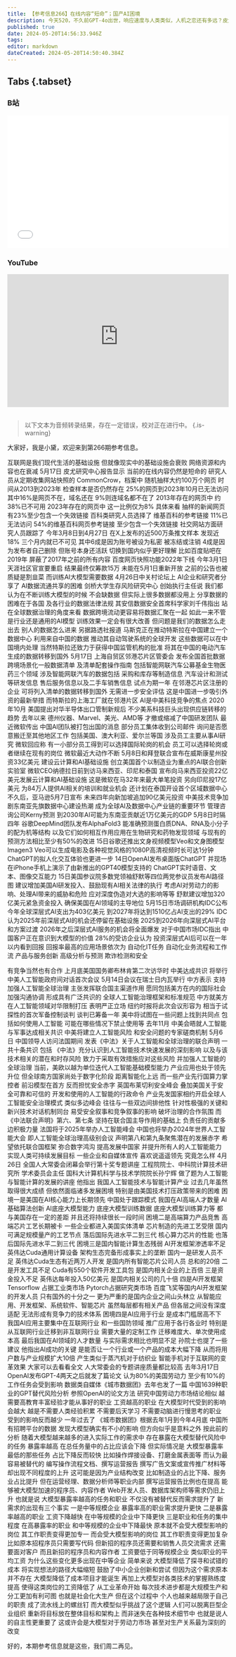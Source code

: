 ```yaml
---
title: 【参考信息266】在线内容“短命”；国产AI困境
description: 今天520，不久前GPT-4o出世，响应速度与人类类似，人机之恋还有多远？皮尤研究中心最新报告，在线内容仍然“短命”，2013年存在的网页中，约38%已不可用。微软传出“中国AI团队被打包出国”的消息；中美技术竞争加剧，东南亚掀起数据中心建设热潮，成为全球AI及数据中心产业链的重要环节。中美举行人工智能政府间对话首次会议，被形容为试探性的首次军控谈判。大模型对劳动力市场的影响，方向似乎在意料之外。
published: true
date: 2024-05-20T14:56:33.946Z
tags: 
editor: markdown
dateCreated: 2024-05-20T14:50:40.384Z
---
```


## Tabs {.tabset}
### B站
<div style="position: relative; padding: 30% 45%;">
<iframe style="position: absolute; width: 100%; height: 100%; left: 0; top: 0;" src="//player.bilibili.com/player.html?&bvid=BV1bJ4m1w7Kb&page=1&as_wide=1&high_quality=1&danmaku=1&autoplay=0" scrolling="no" border="0" frameborder="no" framespacing="0" allowfullscreen="true"></iframe>
</div>

### YouTube
<div style="position: relative; padding: 30% 45%;">
<iframe style="position: absolute; top: 0; left: 0; width: 100%; height: 100%;" src="https://www.youtube-nocookie.com/embed/YouTubeVID" title="YouTube video player" frameborder="0" allow="accelerometer; autoplay; clipboard-write; encrypted-media; gyroscope; picture-in-picture" allowfullscreen></iframe>
</div>

## 

> 以下文本为音频转录结果，存在一定错误，校对正在进行中。
{.is-warning}

大家好，我是小黛，欢迎来到第266期参考信息。

互联网是我们现代生活的基础设施
但就像现实中的基础设施会衰败
网络资源和内容也在衰减
5月17日
皮尤研究中心报告显示
当前的在线内容仍然是短命的
研究人员从定期收集网站快照的
CommonCrow，档案中
随机抽样大约100万个网页
时间从2013到2023年
检查样本是否仍然存在
25%的网页到2023年10月已无法访问
其中16%是网页不在，域名还在
9%则连域名都不在了
2013年存在的网页中
约38%已不可用
2023年存在的网页中
这一比例仅为8%
具体来看
抽样的新闻网页
有23%至少包含一个失效链接
百科类研究人员选择了
维基百科的参考链接
11%已无法访问
54%的维基百科网页参考链接
至少包含一个失效链接
社交网站方面研究人员跟踪了
今年3月8日到4月27日
在X上发布的近500万条推文样本
发现近18%
三个月内就已不可见
其中6成是因为账号被设为私密
被冻结或注销
4成是因为发布者自己删除
但账号本身还活跃
切换到国内似乎更好理解
比如百度贴吧在2019年
屏蔽了2017年之前的所有内容
百度网页快照功能2022年下线
今年3月1日天涯社区官宣要重启
结果最终仅筹款15万
未能在5月1日重新开放
之前的公告也被质疑是割韭菜
而训练AI大模型需要数据
4月26日中关村论坛上
AI企业和研究者分享了
AI数据流通共享的困难
剑桥大学生存风险研究中心
创始执行主任说
我们都认为在不断训练大模型的时候
不会缺数据
但实际上很多数据都没用上
分享数据的困难在于各国
及各行业的数据法律法规
其安信数据安全首席科学家刘千伟指出
站在全球数据治理的角度来看
数据跨境流动更容易将数据汇聚在一起
如此一来不管是行业还是通用的AI模型
训练效果一定会有很大改善
但问题是我们的数据怎么走出去
别人的数据怎么进来
另据路透社报道
马斯克正在推动特斯拉在中国建立一个数据中心
利用来自中国的数据
推动其自动驾驶系统的全球开发
这些数据可以在中国境内处理
当然特斯拉还致力于获得中国监管机构的批准
将其在中国的电动汽车生成的数据转移到国外
5月17日
上海自贸区邻港芯片区管委会
发布全国首批数据跨境场景化一般数据清单
及清单配套操作指南
包括智能网联汽车公募基金生物医药三个领域
涉及智能网联汽车的数据包括
采购和库存等制造信息
汽车设计和测试等研发信息
售后服务信息以及二手车销售信息
试点为期一年
在邻港芯片区注册的企业
可将列入清单的数据转移到国外
无需进一步安全评估
这是中国进一步吸引外资的最新举措
而特斯拉的上海工厂就在邻港片区
AI是中美科技竞争的焦点
2020年10月
美国提出对华半导体出口管制新规后
不少美系科技巨头出现供应链转移的趋势
去年以来
德州仪器、Marvel、美光、AMD等
才撤或缩减了中国研发团队
最近微软传出
中国AI团队被打包出国的消息
部分员工集体收到公司邮件
询问是否愿意搬迁至其他地区工作
包括美国、澳大利亚、爱尔兰等国
涉及员工主要从事AI研究
微软回应称
有一小部分员工得到可以选择国际轮岗的机会
员工可以选择轮岗或者继续在现有的岗位
微软最近大动作不断
5月8日和拜登联合宣布在威斯康星州投资33亿美元
建设云计算和AI基础设施
创立美国首个以制造业为重点的AI联合创新实验室
微软CEO纳德拉日前到访马来西亚、印尼和泰国
宣布向马来西亚投资22亿美元发展云计算和AI基础设施
这是微软在马32年来最大单笔投资
另向印尼投17亿美元
为84万人提供AI相关的培训和就业机会
还计划在泰国开设首个区域数据中心
不久后，亚马逊5月7日宣布
未来四年向新加坡追加90亿美元投资
中美技术竞争加剧东南亚先旗数据中心建设热潮
成为全球AI及数据中心产业链的重要环节
管理咨询公司Kerny预测
到2030年AI可能为东南亚贡献近1万亿美元的GDP
5月8日时隔四年
谷歌DeepMind团队发布AlphaFold3
能准确预测蛋白质DNA、RNA及小分子的配为机等结构
以及它们如何相互作用应用在生物研究和药物发现领域
与现有的预测方法相比至少有50%的改进
15日谷歌还推出文身视频模型Veo和文身图模型Imagen3
Veo可以生成电影及各种视觉风格的1080P高清视频时长可达1分钟
ChatGPT的拟人化交互体验也更进一步
14日OpenAI发布桌面版ChatGPT
并现场在iPhone手机上演示了由新推出的GPT40模型支持的
ChatGPT实时语音、文本、图像交互能力
15日美国参议院多数党领袖舒默等四位两党参议员发布AI路径图
建议增加美国AI研发投入、鼓励现有AI相关法律的执行
考虑AI对劳动力的影响、处理AI带来的威胁和危险
应对深度伪造对大选的影响等等
舒默建议增加320亿美元紧急资金投入
确保美国在AI领域的主导地位
5月15日市场调研机构IDC公布今年全球深层式AI支出为403亿美元
到2027年将达到1510亿占AI支出的29%
IDC认为2025年前深层式AI的机会还停留在基础设施
2025到2026年向深层式AI平台和方案过渡
2026年之后深层式AI服务的机会将全面爆发
对于中国市场IDC指出
中国客户正在意识到大模型的价值
28%的受访企业认为
投资深层式AI后可以在一年以内看到回报
回报率最高的应用场景依次为
自动化IT任务
自动化业务流程和工作流
产品与服务创新
高级分析与预测
欺诈检测和安全



有竞争当然也有合作
上月底美国国务卿布林肯第二次访华时
中美达成共识
将举行中美人工智能政府间对话首次会议
5月14日会议在瑞士日内瓦举行
中方表示
支持加强人工智能全球治理
主张发挥联合国主渠道作用
愿同包括美方在内的国际社会加强沟通协调
形成具有广泛共识的
全球人工智能治理框架和标准规范
中方就美方在人工智能领域对华限制打压
表明严正立场
纽约时报将此次会议形容为
相当于试探性的首次军备控制谈判
谈判已筹备一年
美中将试图在一些问题上找到共同点
包括如何使用人工智能
可能在哪些情况下禁止使用等
去年11月
中美会晤就人工智能与军事达成相关共识
中美将建立人工智能风险
和安全问题的专家磋商机制
5月6日
中国领导人访问法国期间
发表《中法》关于人工智能和全球治理的联合声明
一共十条共识
包括
《中法》充分认识到人工智能技术快速发展的深刻影响
以及与该技术相关的潜在和时存风险
致力于采取有效措施应对这些风险
并加强人工智能的全球治理
当前，美欧以越为单位迭代人工智能基础模型能力
产业应用也处于领先升位
但全球南方国家尚处于数字化阶段
距离智能化上远
而一些产业先行国算力掌控者
前沿模型在首方
反而担忧安全赤字
英国布莱切利安全峰会
叠加美国关于安全可靠和可信的
开发和使用的人工智能的行政命令
产业先发国家相约开启全球人工智能安全治理模式
类似多边峰会
往往与一些双边间排他性
针对性极强的关键和新兴技术对话机制同台
易受安全叙事和竞争叙事的影响
破坏治理的合作氛围
而《中法联合声明》第六、第七条
坚持在联合国主导作用的基础上
负责任的贡献多边积极力量
法国将于2025年举办人工智能峰会
中国也将举办2024年世界人工智能大会
即人工智能全球治理高级别会议
声明第八和第九条聚焦潜在的发展赤字
希望依托联合国框架
弥合数字鸿沟
提高发展中国家
并提升所有人的人工智能能力
实现人类可持续发展目标
一些企业和自媒体宣传
喜欢说遥遥领先
究竟怎么样
4月26日
全国人大常委会闭幕会举行第十奖专题讲座
工程院院士、中科院计算技术研究所
学术委员会主任
国科大计算机科学与技术学院院长孙宁辉
做了题为人工智能与智能计算的发展的讲座
他指出
我国人工智能技术与智能计算产业
过去几年虽然取得很大成绩
但依然面临诸多发展困境
特别是由美国技术打压政策带来的困难
困境一是美国在AI核心能力上长期领先
中国处于跟踪模式
我国在AI高端人才数量
AI基础算法创新
AI底座大模型能力
底座大模型训练数据
底座大模型训练算力等
都与美国存在一定的差距
并且还将持续很长一段时间
困境二是高端算力产品竞售
高端芯片工艺长期被卡
一些企业都进入美国实体清单
芯片制造的先进工艺受限
国内可满足规模量产的工艺节点
落后国际先进水平二到三代
核心算力芯片的性能
也落后国际先进水平二到三代
困境三是国内智能计算生态残弱
AI开发框架渗透率不足
英伟达Cuda通用计算设备
架构生态完备形成事实上的垄断
国内一是研发人员不足
英伟达Cuda生态有近两万人开发
是国内所有智能芯片公司人员
总和的20倍
二是开发工具不足
Cuda有550个软件开发工具包
是国内相关企业的上百倍
三是资金投入不足
英伟达每年投入50亿美元
是国内相关公司的几十倍
四是AI开发框架Tensorflow
占据工业类市场
Pytorch占据研究类市场
百度飞奖等国内AI开发框架的开发人员
只有国外的十分之一
更为严重的是国内企业之间山头林立
从智能应用、开发框架、系统软件、智能芯片
虽然每层都有相关产品
但各层之间没有深度适配
无法形成有竞争力的技术体系
困境四是AI应用于行业
是成本门槛居高不下
我国AI应用主要集中在互联网行业
和一些国防领域
推广应用于各行各业时
特别是从互联网行业迁移到非互联网行业
需要大量的定制工作
迁移难度大、单次使用成本高
最后我国在AI领域的人才数量
与实际需求相比也明显不足
孙院士也提了一些建议
他指出AI成功的关键
是能否让一个行业或一个产品的成本大幅下降
从而将用户数与产业规模扩大10倍
产生类似于蒸汽机对于纺织业
智能手机对于互联网的变革效果
大家可以去看看全文
人大常委会的专题讲座质量都比较高
去年3月17日
OpenAI发布GPT-4两天之后就发了篇论文
认为80%的美国劳动力
至少有10%的工作任务会受到影响
数据类自媒体《城市数据团》去年也发了一篇
中国1639种职业的GPT替代风险分析
参照OpenAI的论文方法
研究中国劳动力市场结论相似
越需要高教育丰富经验才能从事好的职业
工资越高的职业
在大模型时代受到的影响会越大
越是不需要人类经验积累
不需要后天学习
不需要动脑进行慢思考的职业
受到的影响反而越少
一年过去了
《城市数据团》根据去年1月到今年4月底
中国所有招聘平台的数据
发现大模型确实有不小的影响
但方向似乎是意料之外
按此前的分析
随着大模型越来越多的进入实际工作的需求中
存在暴露在大模型替代风险中的任务
暴露率越高
在总任务量中的占比应该会下降
但实际情况是
大模型暴露率最低的那些任务
占比下降反而较快
比如操作焊接设备、打磨金属表面等
而认为最容易被替代的
编写操作流程文档、撰写运营报告
撰写广告文案或宣传推广材料等
却出现不同程度的上升
这可能是因为产业结构改变
比如制造业的占比下降、服务业占比提升
但在运营经理、数据分析师等职业内部
撰写运营报告比例也在提高
能够被大模型加速的程序员、内容作者
Web开发人员、数据库架构师等需求仍旧上升
也就是说
大模型暴露率越高的任务和职业
不仅没有被替代反而需求提升了
新需求的出现有三个事实
一是中等规模企业
暴露率高的职业需求提升更快
二是暴露率越高的职业
工资下降越快
在中等规模的企业中下降更快
三是职业和任务的集中程度
在高暴露率的职业
和中等规模的企业中下降最快
原本就不会受大模型影响的岗位
其工作职责变得更加专一
而会受大模型影响的岗位
其工作职责变得更加复杂
比如原本招程序员只需要写代码
但新招的程序员还需要和销售人员交流需求
还需要面对客户
而且新招的程序员和内容作者
工资要低于同等规模企业
类似职业的平均工资
为什么这些变化更多出现在中等企业
简单来说
大模型降低了探寻和试错的成本
将实现想法的路径大幅缩短
鼓励了中小企业创新和尝试
但因为这个需求原本并不存在
大模型降低了成本项目才能诞生
再加上大模型对各类技术的掌握熟练度提高
使得这类岗位的工资降低了
从工业革命开始
每次技术进步都是大规模生产和分工更加有利可图
也就是社会化大生产
但在这个过程中
个人也越来越局限于自己的职责
成了流水线上的螺丝钉
而大模型似乎挑战了这个逻辑
人们可以脱离巨型企业组织
重新将目标放在整体目标和架构上
而非迷失在各种技术细节中
也就是说人的自主性更重要了
这或许会是大模型对于劳动力市场
甚至对生产关系最为深刻的改变

好的，本期参考信息就是这些，我们周二再见。

